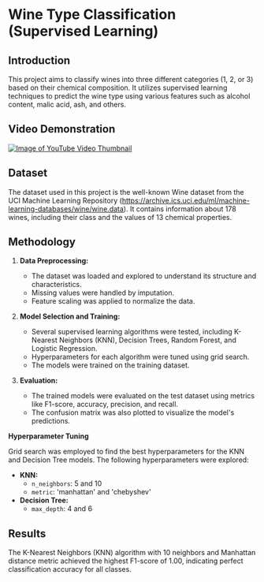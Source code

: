 # Wine Type Classification (Supervised Learning)

## **Introduction**

This project aims to classify wines into three different categories (1, 2, or 3) based on their chemical composition. It utilizes supervised learning techniques to predict the wine type using various features such as alcohol content, malic acid, ash, and others.

## **Video Demonstration**

[![Image of YouTube Video Thumbnail](https://i.ytimg.com/vi/Fg_TTFAPT84/0.jpg)](https://www.youtube.com/watch?v=Fg_TTFAPT84)

## **Dataset**

The dataset used in this project is the well-known Wine dataset from the UCI Machine Learning Repository (<https://archive.ics.uci.edu/ml/machine-learning-databases/wine/wine.data>). It contains information about 178 wines, including their class and the values of 13 chemical properties.

## **Methodology**

1.  **Data Preprocessing:**

      * The dataset was loaded and explored to understand its structure and characteristics.
      * Missing values were handled by imputation.
      * Feature scaling was applied to normalize the data.

2.  **Model Selection and Training:**

      * Several supervised learning algorithms were tested, including K-Nearest Neighbors (KNN), Decision Trees, Random Forest, and Logistic Regression.
      * Hyperparameters for each algorithm were tuned using grid search.
      * The models were trained on the training dataset.

3.  **Evaluation:**

      * The trained models were evaluated on the test dataset using metrics like F1-score, accuracy, precision, and recall.
      * The confusion matrix was also plotted to visualize the model's predictions.

**Hyperparameter Tuning**

Grid search was employed to find the best hyperparameters for the KNN and Decision Tree models. The following hyperparameters were explored:

  * **KNN:**
      * `n_neighbors`: 5 and 10
      * `metric`: 'manhattan' and 'chebyshev'
  * **Decision Tree:**
      * `max_depth`: 4 and 6

## **Results**

The K-Nearest Neighbors (KNN) algorithm with 10 neighbors and Manhattan distance metric achieved the highest F1-score of 1.00, indicating perfect classification accuracy for all classes.

